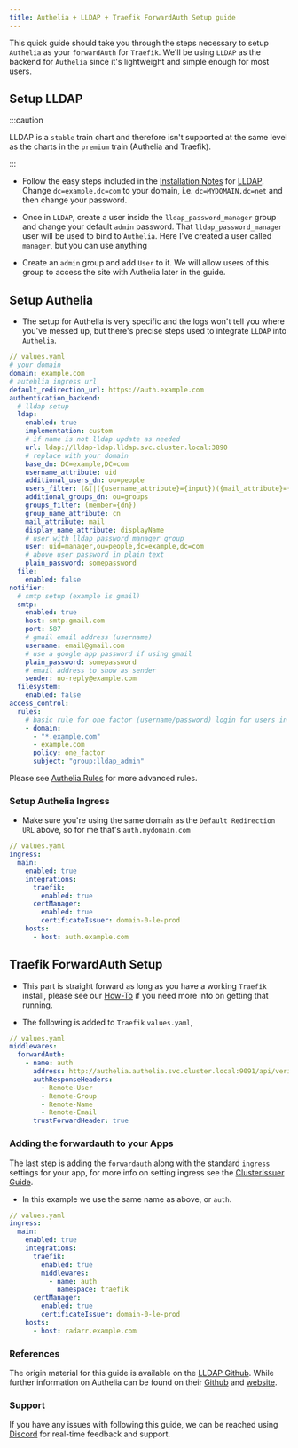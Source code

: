 ```yaml
---
title: Authelia + LLDAP + Traefik ForwardAuth Setup guide
---
```


This quick guide should take you through the steps necessary to setup `Authelia` as your `forwardAuth` for `Traefik`. We'll be using `LLDAP` as the backend for `Authelia` since it's lightweight and simple enough for most users.

## Setup LLDAP

:::caution

LLDAP is a `stable` train chart and therefore isn't supported at the same level as the charts in the `premium` train (Authelia and Traefik).

:::

- Follow the easy steps included in the [Installation Notes](/charts/stable/lldap/installation-notes) for [LLDAP](/charts/stable/lldap/). Change `dc=example,dc=com` to your domain, i.e. `dc=MYDOMAIN,dc=net` and then change your password.

- Once in `LLDAP`, create a user inside the `lldap_password_manager` group and change your default `admin` password. That `lldap_password_manager` user will be used to bind to `Authelia`. Here I've created a user called `manager`, but you can use anything

- Create an `admin` group and add `User` to it. We will allow users of this group to access the site with Authelia later in the guide.

## Setup Authelia

- The setup for Authelia is very specific and the logs won't tell you where you've messed up, but there's precise steps used to integrate `LLDAP` into `Authelia`.

```yaml
// values.yaml
# your domain
domain: example.com
# autehlia ingress url
default_redirection_url: https://auth.example.com
authentication_backend:
  # lldap setup
  ldap:
    enabled: true
    implementation: custom
    # if name is not lldap update as needed
    url: ldap://lldap-ldap.lldap.svc.cluster.local:3890
    # replace with your domain
    base_dn: DC=example,DC=com
    username_attribute: uid
    additional_users_dn: ou=people
    users_filter: (&(|({username_attribute}={input})({mail_attribute}={input}))(objectClass=person))
    additional_groups_dn: ou=groups
    groups_filter: (member={dn})
    group_name_attribute: cn
    mail_attribute: mail
    display_name_attribute: displayName
    # user with lldap_password_manager group
    user: uid=manager,ou=people,dc=example,dc=com
    # above user password in plain text
    plain_password: somepassword
  file:
    enabled: false
notifier:
  # smtp setup (example is gmail)
  smtp:
    enabled: true
    host: smtp.gmail.com
    port: 587
    # gmail email address (username)
    username: email@gmail.com
    # use a google app password if using gmail
    plain_password: somepassword
    # email address to show as sender
    sender: no-reply@example.com
  filesystem:
    enabled: false
access_control:
  rules:
    # basic rule for one factor (username/password) login for users in the lldap_admin group
    - domain:
      - "*.example.com"
      - example.com
      policy: one_factor
      subject: "group:lldap_admin"
```

Please see [Authelia Rules](./authelia-rules) for more advanced rules.

### Setup Authelia Ingress

- Make sure you're using the same domain as the `Default Redirection URL` above, so for me that's `auth.mydomain.com`

```yaml
// values.yaml
ingress:
  main:
    enabled: true
    integrations:
      traefik:
        enabled: true
      certManager:
        enabled: true
        certificateIssuer: domain-0-le-prod
    hosts:
      - host: auth.example.com
```

## Traefik ForwardAuth Setup

- This part is straight forward as long as you have a working `Traefik` install, please see our [How-To](/charts/premium/traefik/how-to) if you need more info on getting that running.

- The following is added to `Traefik` `values.yaml`,

```yaml
// values.yaml
middlewares:
  forwardAuth:
    - name: auth
      address: http://authelia.authelia.svc.cluster.local:9091/api/verify?rd=https://auth.example.com/
      authResponseHeaders: 
        - Remote-User
        - Remote-Group
        - Remote-Name
        - Remote-Email
      trustForwardHeader: true
```

### Adding the forwardauth to your Apps

The last step is adding the `forwardauth` along with the standard `ingress` settings for your app, for more info on setting ingress see the [ClusterIssuer Guide](/charts/premium/clusterissuer/how-to).

- In this example we use the same name as above, or `auth`.

```yaml
// values.yaml
ingress:
  main:
    enabled: true
    integrations:
      traefik:
        enabled: true
        middlewares:
          - name: auth
            namespace: traefik
      certManager:
        enabled: true
        certificateIssuer: domain-0-le-prod
    hosts:
      - host: radarr.example.com
```

### References

The origin material for this guide is available on the [LLDAP Github](https://github.com/lldap/lldap). While further information on Authelia can be found on their [Github](https://github.com/authelia/authelia) and [website](https://www.authelia.com/).

### Support

If you have any issues with following this guide, we can be reached using [Discord](https://discord.gg/tVsPTHWTtr) for real-time feedback and support.
